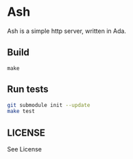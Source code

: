 # Ash

Ash is a simple http server, written in Ada.

## Build

```nocode
make
```

## Run tests

```bash
git submodule init --update
make test
```

## LICENSE

See License
